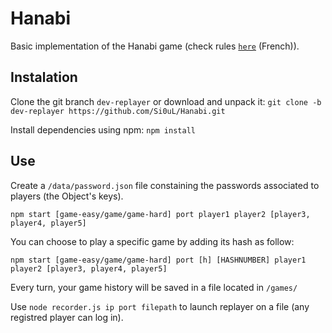 # Hanabi

Basic implementation of the Hanabi game (check rules [`here`](http://www.cocktailgames.com/wp-content/uploads/2016/03/Hanabi_regles_BD.pdf) (French)).

## Instalation

Clone the git branch `dev-replayer` or download and unpack it:
`git clone -b dev-replayer https://github.com/Si0uL/Hanabi.git`

Install dependencies using npm: `npm install`

## Use

Create a `/data/password.json` file constaining the passwords associated to players (the Object's keys).

`npm start [game-easy/game/game-hard] port player1 player2 [player3, player4, player5]`

You can choose to play a specific game by adding its hash as follow:

`npm start [game-easy/game/game-hard] port [h] [HASHNUMBER] player1 player2 [player3, player4, player5]`

Every turn, your game history will be saved in a file located in `/games/`

Use `node recorder.js ip port filepath` to launch replayer on a file (any registred player can log in).
